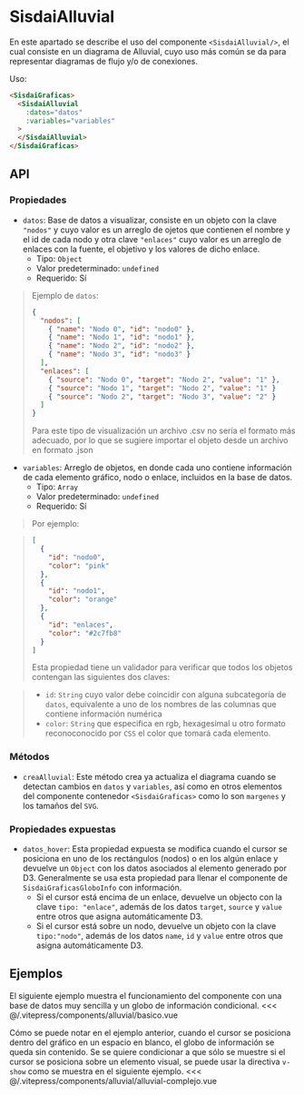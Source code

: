 <script setup>
    import Basico from "../../.vitepress/components/alluvial/basico.vue";
      import AlluvialComplejo from "../../.vitepress/components/alluvial/alluvial-complejo.vue";

</script>

# SisdaiAlluvial

En este apartado se describe el uso del componente `<SisdaiAlluvial/>`, el cual consiste en un diagrama de Alluvial, cuyo uso más común se da para representar diagramas de flujo y/o de conexiones.

Uso:

```html
<SisdaiGraficas>
  <SisdaiAlluvial
    :datos="datos"
    :variables="variables"
  >
  </SisdaiAlluvial>
</SisdaiGraficas>
```

## API

### Propiedades

- `datos`: Base de datos a visualizar, consiste en un objeto con la clave `"nodos"` y cuyo valor es un arreglo de ojetos que contienen el nombre y el id de cada nodo y otra clave `"enlaces"` cuyo valor es un arreglo de enlaces con la fuente, el objetivo y los valores de dicho enlace.
  - Tipo: `Object`
  - Valor predeterminado: `undefined`
  - Requerido: Sí

> Ejemplo de `datos`:
>
> ```json
> {
>   "nodos": [
>     { "name": "Nodo 0", "id": "nodo0" },
>     { "name": "Nodo 1", "id": "nodo1" },
>     { "name": "Nodo 2", "id": "nodo2" },
>     { "name": "Nodo 3", "id": "nodo3" }
>   ],
>   "enlaces": [
>     { "source": "Nodo 0", "target": "Nodo 2", "value": "1" },
>     { "source": "Nodo 1", "target": "Nodo 2", "value": "1" }
>     { "source": "Nodo 2", "target": "Nodo 3", "value": "2" }
>   ]
> }
> ```
>
> Para este tipo de visualización un archivo .csv no sería el formato más adecuado, por lo que se sugiere importar el objeto desde un archivo en formato .json

- `variables`: Arreglo de objetos, en donde cada uno contiene información de cada elemento gráfico, nodo o enlace, incluidos en la base de datos.
  - Tipo: `Array`
  - Valor predeterminado: `undefined`
  - Requerido: Sí

> Por ejemplo:

> ```json
> [
>   {
>     "id": "nodo0",
>     "color": "pink"
>   },
>   {
>     "id": "nodo1",
>     "color": "orange"
>   },
>   {
>     "id": "enlaces",
>     "color": "#2c7fb8"
>   }
> ]
> ```
>
> Esta propiedad tiene un validador para verificar que todos los objetos contengan las siguientes dos claves:

> - `id`: `String` cuyo valor debe coincidir con alguna subcategoría de `datos`, equivalente a uno de los nombres de las columnas que contiene información numérica
> - `color`: `String` que especifica en rgb, hexagesimal u otro formato reconoconocido por `CSS` el color que tomará cada elemento.

### Métodos

- `creaAlluvial`: Este método crea ya actualiza el diagrama cuando se detectan cambios en `datos` y `variables`, así como en otros elementos del componente contenedor `<SisdaiGraficas>` como lo son `margenes` y los tamaños del `SVG`.

### Propiedades expuestas

- `datos_hover`: Esta propiedad expuesta se modifica cuando el cursor se posiciona en uno de los rectángulos (nodos) o en los algún enlace y devuelve un `Object` con los datos asociados al elemento generado por D3. Generalmente se usa esta propiedad para llenar el componente de `SisdaiGraficasGloboInfo` con información.
  - Si el cursor está encima de un enlace, devuelve un objecto con la clave `tipo: "enlace"`, además de los datos `target`, `source` y `value` entre otros que asigna automáticamente D3.
  - Si el cursor está sobre un nodo, devuelve un objeto con la clave `tipo:"nodo"`, además de los datos `name`, `id` y `value` entre otros que asigna automáticamente D3.

## Ejemplos

El siguiente ejemplo muestra el funcionamiento del componente con una base de datos muy sencilla y un globo de información condicional.
<Basico/>
<<< @/.vitepress/components/alluvial/basico.vue

Cómo se puede notar en el ejemplo anterior, cuando el cursor se posiciona dentro del gráfico en un espacio en blanco, el globo de información se queda sin contenido. Se se quiere condicionar a que sólo se muestre si el cursor se posiciona sobre un elemento visual, se puede usar la directiva `v-show` como se muestra en el siguiente ejemplo.
<AlluvialComplejo/>
<<< @/.vitepress/components/alluvial/alluvial-complejo.vue
